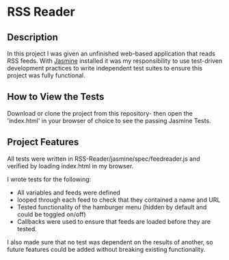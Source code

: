 # RSS Reader

## Description

In this project I was given an unfinished web-based application that reads RSS feeds.  With [Jasmine](http://jasmine.github.io/) installed it was my responsibility to use test-driven development practices to write independent test suites to ensure this project was fully functional.

## How to View the Tests

Download or clone the project from this repository- then open the 'index.html' in your browser of choice to see the passing Jasmine Tests.

## Project Features

All tests were written in RSS-Reader/jasmine/spec/feedreader.js and verified by loading index.html in my browser.

I wrote tests for the following:

* All variables and feeds were defined
* looped through each feed to check that they contained a name and URL
* Tested functionality of the hamburger menu (hidden by default and could be toggled on/off)
* Callbacks were used to ensure that feeds are loaded before they are tested.

I also made sure that no test was dependent on the results of another, so future features could be added without breaking existing functionality.
